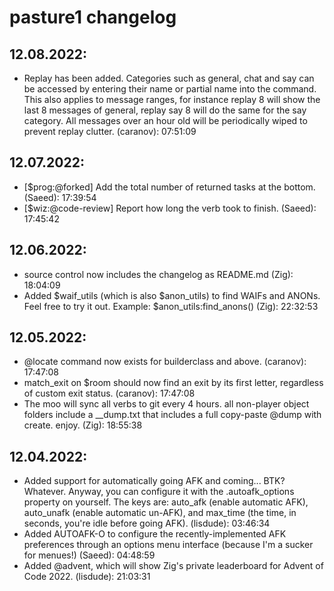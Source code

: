 # pasture1 changelog
## 12.08.2022:
- Replay has been added. Categories such as general, chat and say can be accessed by entering their name or partial name into the command. This also applies to message ranges, for instance replay 8 will show the last 8 messages of general, replay say 8 will do the same for the say category. All messages over an hour old will be periodically wiped to prevent replay clutter. (caranov): 07:51:09
## 12.07.2022:
- [$prog:@forked] Add the total number of returned tasks at the bottom. (Saeed): 17:39:54
- [$wiz:@code-review] Report how long the verb took to finish. (Saeed): 17:45:42
## 12.06.2022:
- source control now includes the changelog as README.md (Zig): 18:04:09
- Added $waif_utils (which is also $anon_utils) to find WAIFs and ANONs. Feel free to try it out. Example: $anon_utils:find_anons() (Zig): 22:32:53
## 12.05.2022:
- @locate command now exists for builderclass and above. (caranov): 17:47:08
- match_exit on $room should now find an exit by its first letter, regardless of custom exit status. (caranov): 17:47:08
- The moo will sync all verbs to git every 4 hours. all non-player object folders include a __dump.txt that includes a full copy-paste @dump with create. enjoy. (Zig): 18:55:38
## 12.04.2022:
- Added support for automatically going AFK and coming... BTK? Whatever. Anyway, you can configure it with the .autoafk_options property on yourself. The keys are: auto_afk (enable automatic AFK), auto_unafk (enable automatic un-AFK), and max_time (the time, in seconds, you're idle before going AFK). (lisdude): 03:46:34
- Added AUTOAFK-O to configure the recently-implemented AFK preferences through an options menu interface (because I'm a sucker for menues!) (Saeed): 04:48:59
- Added @advent, which will show Zig's private leaderboard for Advent of Code 2022. (lisdude): 21:03:31

